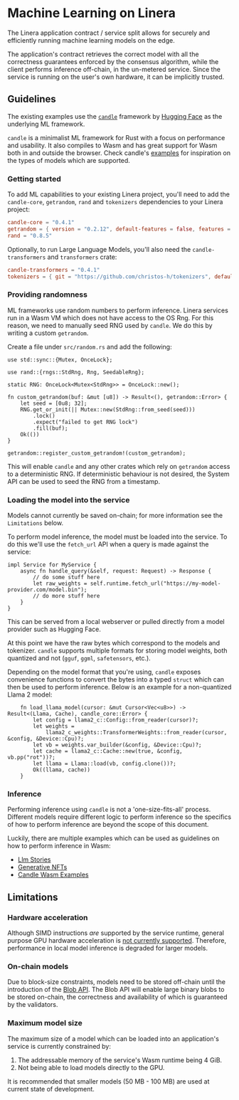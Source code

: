 # Machine Learning on Linera

The Linera application contract / service split allows for securely and
efficiently running machine learning models on the edge.

The application's contract retrieves the correct model with all the correctness
guarantees enforced by the consensus algorithm, while the client performs
inference off-chain, in the un-metered service. Since the service is running on
the user's own hardware, it can be implicitly trusted.

## Guidelines

The existing examples use the [`candle`](https://github.com/huggingface/candle)
framework by [Hugging Face](https://huggingface.co/) as the underlying ML
framework.

`candle` is a minimalist ML framework for Rust with a focus on performance and
usability. It also compiles to Wasm and has great support for Wasm both in and
outside the browser. Check candle's
[examples](https://github.com/huggingface/candle/tree/main/candle-wasm-examples)
for inspiration on the types of models which are supported.

### Getting started

To add ML capabilities to your existing Linera project, you'll need to add the
`candle-core`, `getrandom`, `rand` and `tokenizers` dependencies to your Linera
project:

```toml
candle-core = "0.4.1"
getrandom = { version = "0.2.12", default-features = false, features = ["custom"] }
rand = "0.8.5"
```

Optionally, to run Large Language Models, you'll also need the
`candle-transformers` and `transformers` crate:

```toml
candle-transformers = "0.4.1"
tokenizers = { git = "https://github.com/christos-h/tokenizers", default-features = false, features = ["unstable_wasm"] }
```

### Providing randomness

ML frameworks use random numbers to perform inference. Linera services run in a
Wasm VM which does not have access to the OS Rng. For this reason, we need to
manually seed RNG used by `candle`. We do this by writing a custom `getrandom`.

Create a file under `src/random.rs` and add the following:

```rust,ignore
use std::sync::{Mutex, OnceLock};

use rand::{rngs::StdRng, Rng, SeedableRng};

static RNG: OnceLock<Mutex<StdRng>> = OnceLock::new();

fn custom_getrandom(buf: &mut [u8]) -> Result<(), getrandom::Error> {
    let seed = [0u8; 32];
    RNG.get_or_init(|| Mutex::new(StdRng::from_seed(seed)))
        .lock()
        .expect("failed to get RNG lock")
        .fill(buf);
    Ok(())
}

getrandom::register_custom_getrandom!(custom_getrandom);
```

This will enable `candle` and any other crates which rely on `getrandom` access
to a deterministic RNG. If deterministic behaviour is not desired, the System
API can be used to seed the RNG from a timestamp.

### Loading the model into the service

Models cannot currently be saved on-chain; for more information see the
`Limitations` below.

To perform model inference, the model must be loaded into the service. To do
this we'll use the `fetch_url` API when a query is made against the service:

```rust,ignore
impl Service for MyService {
    async fn handle_query(&self, request: Request) -> Response {
        // do some stuff here
        let raw_weights = self.runtime.fetch_url("https://my-model-provider.com/model.bin");
        // do more stuff here
    }
}
```

This can be served from a local webserver or pulled directly from a model
provider such as Hugging Face.

At this point we have the raw bytes which correspond to the models and
tokenizer. `candle` supports multiple formats for storing model weights, both
quantized and not (`gguf`, `ggml`, `safetensors`, etc.).

Depending on the model format that you're using, `candle` exposes convenience
functions to convert the bytes into a typed `struct` which can then be used to
perform inference. Below is an example for a non-quantized Llama 2 model:

```rust,ignore
    fn load_llama_model(cursor: &mut Cursor<Vec<u8>>) -> Result<(Llama, Cache), candle_core::Error> {
        let config = llama2_c::Config::from_reader(cursor)?;
        let weights =
            llama2_c_weights::TransformerWeights::from_reader(cursor, &config, &Device::Cpu)?;
        let vb = weights.var_builder(&config, &Device::Cpu)?;
        let cache = llama2_c::Cache::new(true, &config, vb.pp("rot"))?;
        let llama = Llama::load(vb, config.clone())?;
        Ok((llama, cache))
    }
```

### Inference

Performing inference using `candle` is not a 'one-size-fits-all' process.
Different models require different logic to perform inference so the specifics
of how to perform inference are beyond the scope of this document.

Luckily, there are multiple examples which can be used as guidelines on how to
perform inference in Wasm:

- [Llm Stories](https://github.com/linera-io/linera-protocol/tree/main/examples/llm)
- [Generative NFTs](https://github.com/linera-io/linera-protocol/tree/main/examples/gen-nft)
- [Candle Wasm Examples](https://github.com/huggingface/candle/tree/main/candle-wasm-examples)

## Limitations

### Hardware acceleration

Although SIMD instructions _are_ supported by the service runtime, general
purpose GPU hardware acceleration is
[not currently supported](https://github.com/linera-io/linera-protocol/issues/1931).
Therefore, performance in local model inference is degraded for larger models.

### On-chain models

Due to block-size constraints, models need to be stored off-chain until the
introduction of the
[Blob API](https://github.com/linera-io/linera-protocol/issues/1981). The Blob
API will enable large binary blobs to be stored on-chain, the correctness and
availability of which is guaranteed by the validators.

### Maximum model size

The maximum size of a model which can be loaded into an application's service is
currently constrained by:

1. The addressable memory of the service's Wasm runtime being 4 GiB.
2. Not being able to load models directly to the GPU.

It is recommended that smaller models (50 MB - 100 MB) are used at current state
of development.
